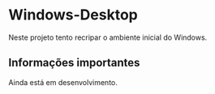 # Windows-Desktop
Neste projeto tento recripar o ambiente inicial do Windows.
## Informações importantes
Ainda está em desenvolvimento.
